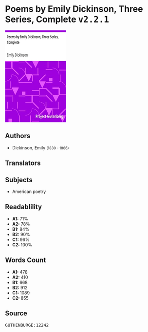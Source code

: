 # Poems by Emily Dickinson, Three Series, Complete <kbd>v2.2.1</kbd>

![](./cover.medium.jpg "")

## Authors


 - Dickinson, Emily <small>(1830 - 1886)</small>

## Translators



## Subjects


 - American poetry

## Readablility


 - **A1:** 71%
 - **A2:** 78%
 - **B1:** 84%
 - **B2:** 90%
 - **C1:** 96%
 - **C2:** 100%

## Words Count


 - **A1:** 478
 - **A2:** 410
 - **B1:** 668
 - **B2:** 912
 - **C1:** 1089
 - **C2:** 855

## Source


<kbd>GUTHENBURGE:12242</kbd>
